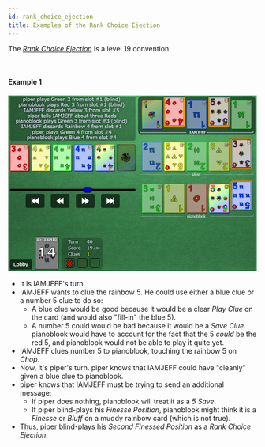 ```yaml
---
id: rank_choice_ejection
title: Examples of the Rank Choice Ejection
---
```


The *[Rank Choice Ejection](level_19/ejections.md#rank-choice-ejection-with-a-number-2-or-a-number-5)* is a level 19 convention.

<br />

#### Example 1

![Example Screenshot](https://raw.githubusercontent.com/Zamiell/hanabi-conventions/master/img/examples/rank_choice_ejection.png)

- It is IAMJEFF's turn.
- IAMJEFF wants to clue the rainbow 5. He could use either a blue clue or a number 5 clue to do so:
  - A blue clue would be good because it would be a clear *Play Clue* on the card (and would also "fill-in" the blue 5).
  - A number 5 could would be bad because it would be a *Save Clue*. pianoblook would have to account for the fact that the 5 *could* be the red 5, and pianoblook would not be able to play it quite yet.
- IAMJEFF clues number 5 to pianoblook, touching the rainbow 5 on *Chop*.
- Now, it's piper's turn. piper knows that IAMJEFF could have "cleanly" given a blue clue to pianoblook.
- piper knows that IAMJEFF must be trying to send an additional message:
  - If piper does nothing, pianoblook will treat it as a *5 Save*.
  - If piper blind-plays his *Finesse Position*, pianoblook might think it is a *Finesse* or *Bluff* on a muddy rainbow card (which is not true).
- Thus, piper blind-plays his *Second Finessed Position* as a *Rank Choice Ejection*.
